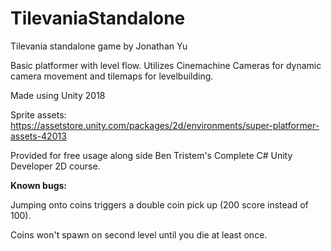 # TilevaniaStandalone

Tilevania standalone game
by Jonathan Yu

Basic platformer with level flow.  Utilizes Cinemachine Cameras for dynamic camera movement and tilemaps for levelbuilding.

Made using Unity 2018

Sprite assets:
https://assetstore.unity.com/packages/2d/environments/super-platformer-assets-42013

Provided for free usage along side Ben Tristem's Complete C# Unity Developer 2D course.    


**Known bugs:**

Jumping onto coins triggers a double coin pick up (200 score instead of 100).

Coins won't spawn on second level until you die at least once.  


